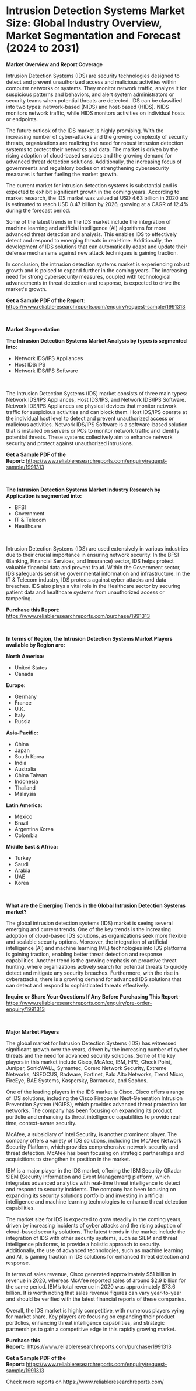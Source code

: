 <p><h1>Intrusion Detection Systems Market Size: Global Industry Overview, Market Segmentation and Forecast (2024 to 2031)</h1></p><p><strong>Market Overview and Report Coverage</strong></p>
<p><p>Intrusion Detection Systems (IDS) are security technologies designed to detect and prevent unauthorized access and malicious activities within computer networks or systems. They monitor network traffic, analyze it for suspicious patterns and behaviors, and alert system administrators or security teams when potential threats are detected. IDS can be classified into two types: network-based (NIDS) and host-based (HIDS). NIDS monitors network traffic, while HIDS monitors activities on individual hosts or endpoints.</p><p>The future outlook of the IDS market is highly promising. With the increasing number of cyber-attacks and the growing complexity of security threats, organizations are realizing the need for robust intrusion detection systems to protect their networks and data. The market is driven by the rising adoption of cloud-based services and the growing demand for advanced threat detection solutions. Additionally, the increasing focus of governments and regulatory bodies on strengthening cybersecurity measures is further fueling the market growth.</p><p>The current market for intrusion detection systems is substantial and is expected to exhibit significant growth in the coming years. According to market research, the IDS market was valued at USD 4.63 billion in 2020 and is estimated to reach USD 8.47 billion by 2026, growing at a CAGR of 12.4% during the forecast period.</p><p>Some of the latest trends in the IDS market include the integration of machine learning and artificial intelligence (AI) algorithms for more advanced threat detection and analysis. This enables IDS to effectively detect and respond to emerging threats in real-time. Additionally, the development of IDS solutions that can automatically adapt and update their defense mechanisms against new attack techniques is gaining traction.</p><p>In conclusion, the intrusion detection systems market is experiencing robust growth and is poised to expand further in the coming years. The increasing need for strong cybersecurity measures, coupled with technological advancements in threat detection and response, is expected to drive the market's growth.</p></p>
<p><strong>Get a Sample PDF of the Report:</strong> <a href="https://www.reliableresearchreports.com/enquiry/request-sample/1991313">https://www.reliableresearchreports.com/enquiry/request-sample/1991313</a></p>
<p>&nbsp;</p>
<p><strong>Market Segmentation</strong></p>
<p><strong>The Intrusion Detection Systems Market Analysis by types is segmented into:</strong></p>
<p><ul><li>Network IDS/IPS Appliances</li><li>Host IDS/IPS</li><li>Network IDS/IPS Software</li></ul></p>
<p>&nbsp;</p>
<p><p>The Intrusion Detection Systems (IDS) market consists of three main types: Network IDS/IPS Appliances, Host IDS/IPS, and Network IDS/IPS Software. Network IDS/IPS Appliances are physical devices that monitor network traffic for suspicious activities and can block them. Host IDS/IPS operate at the individual host level to detect and prevent unauthorized access or malicious activities. Network IDS/IPS Software is a software-based solution that is installed on servers or PCs to monitor network traffic and identify potential threats. These systems collectively aim to enhance network security and protect against unauthorized intrusions.</p></p>
<p><strong>Get a Sample PDF of the Report:</strong>&nbsp;<a href="https://www.reliableresearchreports.com/enquiry/request-sample/1991313">https://www.reliableresearchreports.com/enquiry/request-sample/1991313</a></p>
<p>&nbsp;</p>
<p><strong>The Intrusion Detection Systems Market Industry Research by Application is segmented into:</strong></p>
<p><ul><li>BFSI</li><li>Government</li><li>IT & Telecom</li><li>Healthcare</li></ul></p>
<p>&nbsp;</p>
<p><p>Intrusion Detection Systems (IDS) are used extensively in various industries due to their crucial importance in ensuring network security. In the BFSI (Banking, Financial Services, and Insurance) sector, IDS helps protect valuable financial data and prevent fraud. Within the Government sector, IDS safeguards sensitive governmental information and infrastructure. In the IT & Telecom industry, IDS protects against cyber attacks and data breaches. IDS also plays a vital role in the Healthcare sector by securing patient data and healthcare systems from unauthorized access or tampering.</p></p>
<p><strong>Purchase this Report:</strong>&nbsp; <a href="https://www.reliableresearchreports.com/purchase/1991313">https://www.reliableresearchreports.com/purchase/1991313</a></p>
<p>&nbsp;</p>
<p><strong>In terms of Region, the Intrusion Detection Systems Market Players available by Region are:</strong></p>
<p>
    <p> <strong> North America: </strong>
        <ul>
            <li>United States</li>
            <li>Canada</li>
        </ul>
        </p> 
    <p> <strong> Europe: </strong>
        <ul>
            <li>Germany</li>
            <li>France</li>
            <li>U.K.</li>
            <li>Italy</li>
            <li>Russia</li>
        </ul>
        </p> 
    <p> <strong> Asia-Pacific: </strong>
        <ul>
            <li>China</li>
            <li>Japan</li>
            <li>South Korea</li>
            <li>India</li>
            <li>Australia</li>
            <li>China Taiwan</li>
            <li>Indonesia</li>
            <li>Thailand</li>
            <li>Malaysia</li>
        </ul>
        </p> 
    <p> <strong> Latin America: </strong>
        <ul>
            <li>Mexico</li>
            <li>Brazil</li>
            <li>Argentina Korea</li>
            <li>Colombia</li>
        </ul>
        </p> 
    <p> <strong> Middle East & Africa: </strong>
        <ul>
            <li>Turkey</li>
            <li>Saudi</li>
            <li>Arabia</li>
            <li>UAE</li>
            <li>Korea</li>
        </ul>
    </p>
    </p>
<p>&nbsp;</p>
<p><strong>What are the Emerging Trends in the Global Intrusion Detection Systems market?</strong></p>
<p><p>The global intrusion detection systems (IDS) market is seeing several emerging and current trends. One of the key trends is the increasing adoption of cloud-based IDS solutions, as organizations seek more flexible and scalable security options. Moreover, the integration of artificial intelligence (AI) and machine learning (ML) technologies into IDS platforms is gaining traction, enabling better threat detection and response capabilities. Another trend is the growing emphasis on proactive threat hunting, where organizations actively search for potential threats to quickly detect and mitigate any security breaches. Furthermore, with the rise in cyberattacks, there is a growing demand for advanced IDS solutions that can detect and respond to sophisticated threats effectively.</p></p>
<p><strong>Inquire or Share Your Questions If Any Before Purchasing This Report</strong>- <a href="https://www.reliableresearchreports.com/enquiry/pre-order-enquiry/1991313">https://www.reliableresearchreports.com/enquiry/pre-order-enquiry/1991313</a></p>
<p>&nbsp;</p>
<p><strong>Major Market Players</strong></p>
<p><p>The global market for Intrusion Detection Systems (IDS) has witnessed significant growth over the years, driven by the increasing number of cyber threats and the need for advanced security solutions. Some of the key players in this market include Cisco, McAfee, IBM, HPE, Check Point, Juniper, SonicWALL, Symantec, Corero Network Security, Extreme Networks, NSFOCUS, Radware, Fortinet, Palo Alto Networks, Trend Micro, FireEye, BAE Systems, Kaspersky, Barracuda, and Sophos.</p><p>One of the leading players in the IDS market is Cisco. Cisco offers a range of IDS solutions, including the Cisco Firepower Next-Generation Intrusion Prevention System (NGIPS), which provides advanced threat protection for networks. The company has been focusing on expanding its product portfolio and enhancing its threat intelligence capabilities to provide real-time, context-aware security.</p><p>McAfee, a subsidiary of Intel Security, is another prominent player. The company offers a variety of IDS solutions, including the McAfee Network Security Platform, which provides comprehensive network security and threat detection. McAfee has been focusing on strategic partnerships and acquisitions to strengthen its position in the market.</p><p>IBM is a major player in the IDS market, offering the IBM Security QRadar SIEM (Security Information and Event Management) platform, which integrates advanced analytics with real-time threat intelligence to detect and respond to security incidents. The company has been focusing on expanding its security solutions portfolio and investing in artificial intelligence and machine learning technologies to enhance threat detection capabilities.</p><p>The market size for IDS is expected to grow steadily in the coming years, driven by increasing incidents of cyber attacks and the rising adoption of cloud-based security solutions. The latest trends in the market include the integration of IDS with other security systems, such as SIEM and threat intelligence platforms, to provide a holistic approach to security. Additionally, the use of advanced technologies, such as machine learning and AI, is gaining traction in IDS solutions for enhanced threat detection and response.</p><p>In terms of sales revenue, Cisco generated approximately $51 billion in revenue in 2020, whereas McAfee reported sales of around $2.9 billion for the same period. IBM’s total revenue in 2020 was approximately $73.6 billion. It is worth noting that sales revenue figures can vary year-to-year and should be verified with the latest financial reports of these companies.</p><p>Overall, the IDS market is highly competitive, with numerous players vying for market share. Key players are focusing on expanding their product portfolios, enhancing threat intelligence capabilities, and strategic partnerships to gain a competitive edge in this rapidly growing market.</p></p>
<p><strong>Purchase this Report:</strong>&nbsp;&nbsp;<a href="https://www.reliableresearchreports.com/purchase/1991313">https://www.reliableresearchreports.com/purchase/1991313</a></p>
<p></p>
<p><strong>Get a Sample PDF of the Report:</strong>&nbsp;<a href="https://www.reliableresearchreports.com/enquiry/request-sample/1991313">https://www.reliableresearchreports.com/enquiry/request-sample/1991313</a></p>
<p>Check more reports on https://www.reliableresearchreports.com/</p>